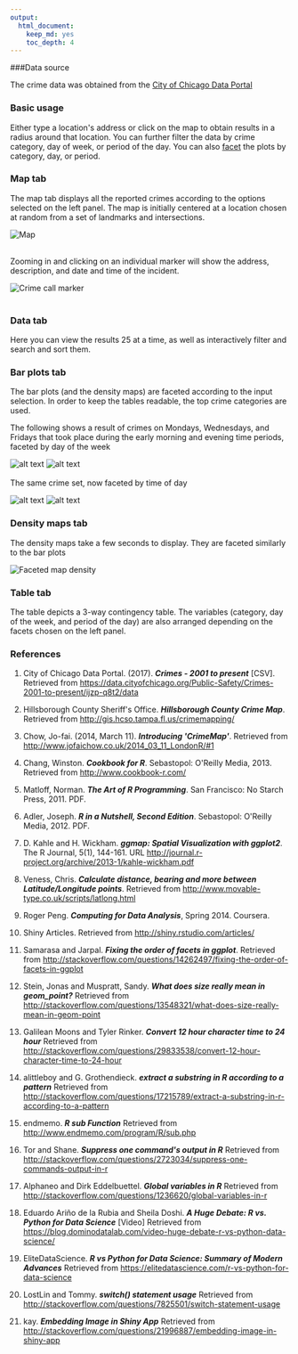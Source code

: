 ```yaml
---
output: 
  html_document: 
    keep_md: yes
    toc_depth: 4
---
```


###Data source

The crime data was obtained from the [City of Chicago Data Portal](https://data.cityofchicago.org/Public-Safety/Crimes-2001-to-present/ijzp-q8t2/data)

### Basic usage

Either type a location's address or click on the map to obtain results in a radius around that location.
You can further filter the data by crime category, day of week, or period of the day.
You can also [facet](http://www.cookbook-r.com/Graphs/Facets_(ggplot2)/) the plots by category, day, or period.

### Map tab

The map tab displays all the reported crimes according to the options selected on the left panel. The map is initially centered at a location chosen at random from a set of landmarks and intersections.

![](Map.png "Map")
<br><br>

Zooming in and clicking on an individual marker will show the address, description, and date and time of the incident.

![](crime_marker.png "Crime call marker")
<br><br>

### Data tab

Here you can view the results 25 at a time, as well as interactively filter and search and sort them. 

### Bar plots tab

The bar plots (and the density maps) are faceted according to the input selection. In order to keep the tables readable, the top crime categories are used.

The following shows a result of crimes on Mondays, Wednesdays, and Fridays that took place during the early morning and evening time periods, faceted by day of the week

![alt text](faceted_inputs_1.png "Faceted inputs")  ![alt text](faceted_result_1.png "Faceted results")    
<br>
The same crime set, now faceted by time of day

![alt text](faceted_inputs_2.png "Faceted inputs")  ![alt text](faceted_result_2.png "Faceted results")

### Density maps tab

The density maps take a few seconds to display. They are faceted similarly to the bar plots

![](faceted_result_3.png "Faceted map density")

### Table tab

The table depicts a 3-way contingency table. The variables (category, day of the week, and period of the day) are also arranged depending on the facets chosen on the left panel.

### References

1. City of Chicago Data Portal. (2017). ***Crimes - 2001 to present*** [CSV]. Retrieved from https://data.cityofchicago.org/Public-Safety/Crimes-2001-to-present/ijzp-q8t2/data

2. Hillsborough County Sheriff's Office. ***Hillsborough County Crime Map***. Retrieved from http://gis.hcso.tampa.fl.us/crimemapping/

3. Chow, Jo-fai. (2014, March 11). ***Introducing 'CrimeMap'***. Retrieved from http://www.jofaichow.co.uk/2014_03_11_LondonR/#1

4. Chang, Winston. ***Cookbook for R***. Sebastopol: O'Reilly Media, 2013. Retrieved from http://www.cookbook-r.com/

5. Matloff, Norman. ***The Art of R Programming***. San Francisco: No Starch Press, 2011. PDF.

6. Adler, Joseph. ***R in a Nutshell, Second Edition***. Sebastopol: O'Reilly Media, 2012. PDF.

7. D. Kahle and H. Wickham. ***ggmap: Spatial Visualization with ggplot2***. The R Journal, 5(1), 144-161. URL http://journal.r-project.org/archive/2013-1/kahle-wickham.pdf

8. Veness, Chris. ***Calculate distance, bearing and more between Latitude/Longitude points***. Retrieved from http://www.movable-type.co.uk/scripts/latlong.html

9. Roger Peng. ***Computing for Data Analysis***, Spring 2014. Coursera.

10. Shiny Articles. Retrieved from http://shiny.rstudio.com/articles/

11. Samarasa and Jarpal. ***Fixing the order of facets in ggplot***. Retrieved from http://stackoverflow.com/questions/14262497/fixing-the-order-of-facets-in-ggplot

12. Stein, Jonas and Muspratt, Sandy. ***What does size really mean in geom_point?*** Retrieved from http://stackoverflow.com/questions/13548321/what-does-size-really-mean-in-geom-point

13. Galilean Moons and Tyler Rinker. ***Convert 12 hour character time to 24 hour*** Retrieved from http://stackoverflow.com/questions/29833538/convert-12-hour-character-time-to-24-hour

14. alittleboy and G. Grothendieck. ***extract a substring in R according to a pattern*** Retrieved from http://stackoverflow.com/questions/17215789/extract-a-substring-in-r-according-to-a-pattern 

15. endmemo. ***R sub Function*** Retrieved from http://www.endmemo.com/program/R/sub.php

16. Tor and Shane. ***Suppress one command's output in R*** Retrieved from http://stackoverflow.com/questions/2723034/suppress-one-commands-output-in-r

17. Alphaneo and Dirk Eddelbuettel. ***Global variables in R*** Retrieved from http://stackoverflow.com/questions/1236620/global-variables-in-r

18. Eduardo Ariño de la Rubia and Sheila Doshi. ***A Huge Debate: R vs. Python for Data Science*** [Video] Retrieved from https://blog.dominodatalab.com/video-huge-debate-r-vs-python-data-science/

19. EliteDataScience. ***R vs Python for Data Science: Summary of Modern Advances*** Retrieved from https://elitedatascience.com/r-vs-python-for-data-science

20. LostLin and Tommy. ***switch() statement usage*** Retrieved from http://stackoverflow.com/questions/7825501/switch-statement-usage

21. kay. ***Embedding Image in Shiny App*** Retrieved from http://stackoverflow.com/questions/21996887/embedding-image-in-shiny-app